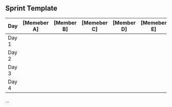 ## Sprint Template

| Day           | [Memeber A]   | [Member B]     | [Memeber C]    | [Member D]     | [Memeber E]    | [Member F]     |
| ------------- | ------------- | -------------  | -------------  | -------------  | -------------  | -------------  |
| Day 1         |               |                |                |                |                |                |
| Day 2         |               |                |                |                |                |                |
| Day 3         |               |                |                |                |                |                |
| Day 4         |               |                |                |                |                |                |
...
